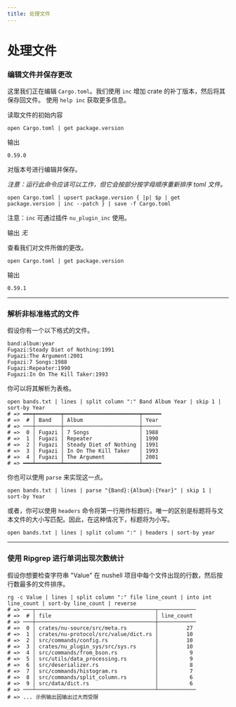```yaml
---
title: 处理文件
---
```


# 处理文件

### 编辑文件并保存更改

这里我们正在编辑 `Cargo.toml`。我们使用 `inc` 增加 crate 的补丁版本，然后将其保存回文件。
使用 `help inc` 获取更多信息。

读取文件的初始内容

```nu
open Cargo.toml | get package.version
```

输出

`0.59.0`

对版本号进行编辑并保存。

_注意：运行此命令应该可以工作，但它会按部分按字母顺序重新排序 toml 文件。_

```nu
open Cargo.toml | upsert package.version { |p| $p | get package.version | inc --patch } | save -f Cargo.toml
```

注意：`inc` 可通过插件 `nu_plugin_inc` 使用。

输出
_无_

查看我们对文件所做的更改。

```nu
open Cargo.toml | get package.version
```

输出

`0.59.1`

---

### 解析非标准格式的文件

假设你有一个以下格式的文件。

```text
band:album:year
Fugazi:Steady Diet of Nothing:1991
Fugazi:The Argument:2001
Fugazi:7 Songs:1988
Fugazi:Repeater:1990
Fugazi:In On The Kill Taker:1993
```

你可以将其解析为表格。

```nu
open bands.txt | lines | split column ":" Band Album Year | skip 1 | sort-by Year
# => ━━━┯━━━━━━━━┯━━━━━━━━━━━━━━━━━━━━━━━━┯━━━━━━
# =>  # │ Band   │ Album                  │ Year
# => ───┼────────┼────────────────────────┼──────
# =>  0 │ Fugazi │ 7 Songs                │ 1988
# =>  1 │ Fugazi │ Repeater               │ 1990
# =>  2 │ Fugazi │ Steady Diet of Nothing │ 1991
# =>  3 │ Fugazi │ In On The Kill Taker   │ 1993
# =>  4 │ Fugazi │ The Argument           │ 2001
# => ━━━┷━━━━━━━━┷━━━━━━━━━━━━━━━━━━━━━━━━┷━━━━━━
```

你也可以使用 `parse` 来实现这一点。

```nu
open bands.txt | lines | parse "{Band}:{Album}:{Year}" | skip 1 | sort-by Year
```

或者，你可以使用 `headers` 命令将第一行用作标题行。唯一的区别是标题将与文本文件的大小写匹配。因此，在这种情况下，标题将为小写。

```nu
open bands.txt | lines | split column ":" | headers | sort-by year
```

---

### 使用 Ripgrep 进行单词出现次数统计

假设你想要检查字符串 "Value" 在 nushell 项目中每个文件出现的行数，然后按行数最多的文件排序。

```nu
rg -c Value | lines | split column ":" file line_count | into int line_count | sort-by line_count | reverse
# => ───┬──────────────────────────────────────┬────────────
# =>  # │ file                                 │ line_count
# => ───┼──────────────────────────────────────┼────────────
# =>  0 │ crates/nu-source/src/meta.rs         │         27
# =>  1 │ crates/nu-protocol/src/value/dict.rs │         10
# =>  2 │ src/commands/config.rs               │         10
# =>  3 │ crates/nu_plugin_sys/src/sys.rs      │         10
# =>  4 │ src/commands/from_bson.rs            │          9
# =>  5 │ src/utils/data_processing.rs         │          9
# =>  6 │ src/deserializer.rs                  │          8
# =>  7 │ src/commands/histogram.rs            │          7
# =>  8 │ src/commands/split_column.rs         │          6
# =>  9 │ src/data/dict.rs                     │          6
# => ───┴──────────────────────────────────────┴────────────
# => ... 示例输出因输出过大而受限
```
